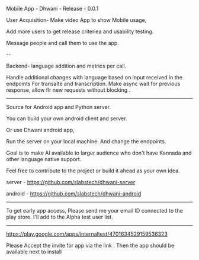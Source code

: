 Mobile App - Dhwani - Release - 0.0.1 


User Acquisition- Make video App to show Mobile usage, 

Add more users to get release criteriea and usability testing.

Message people and call them to use the app.

--

Backend- language addition and metrics per call.



Handle additional changes with language based on input received in the endpoints 
For transalte and transcription. 
Make async wait for previous response, allow flr new requests without blocking .


---


Source for Android app  and Python server.

You can build your own android client and server.

Or use Dhwani android app,

Run the server on your local machine. And change the endpoints.

Goal is to make AI available to larger audience who don't have Kannada and other language native support.

Feel free to contribute to the project or build it ahead as your own idea.

server - https://github.com/slabstech/dhwani-server

android - https://github.com/slabstech/dhwani-android


---
To get early app access, 
Please send me your email ID connected to the play store.  I'll add to the Alpha test user list.

--- 

https://play.google.com/apps/internaltest/4701634529159536323

Please Accept the invite for app via the link . 
Then the app should be available next to install





